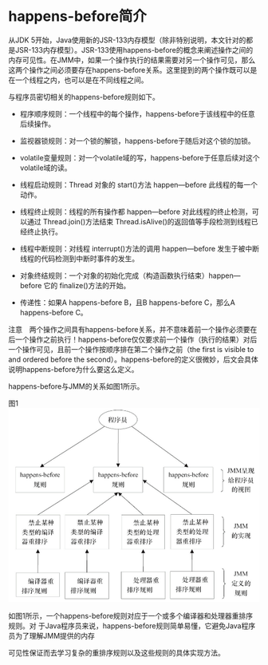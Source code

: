 # happens-before简介

从JDK 5开始，Java使用新的JSR-133内存模型（除非特别说明，本文针对的都是JSR-133内存模型）。JSR-133使用happens-before的概念来阐述操作之间的内存可见性。在JMM中，如果一个操作执行的结果需要对另一个操作可见，那么这两个操作之间必须要存在happens-before关系。这里提到的两个操作既可以是在一个线程之内，也可以是在不同线程之间。

与程序员密切相关的happens-before规则如下。

* 程序顺序规则：一个线程中的每个操作，happens-before于该线程中的任意后续操作。

* 监视器锁规则：对一个锁的解锁，happens-before于随后对这个锁的加锁。

* volatile变量规则：对一个volatile域的写，happens-before于任意后续对这个volatile域的读。

* 线程启动规则：Thread 对象的 start\(\)方法 happen—before 此线程的每一个动作。

* 线程终止规则：线程的所有操作都 happen—before 对此线程的终止检测，可以通过 Thread.join\(\)方法结束 Thread.isAlive\(\)的返回值等手段检测到线程已经终止执行。

* 线程中断规则：对线程 interrupt\(\)方法的调用 happen—before 发生于被中断线程的代码检测到中断时事件的发生。

* 对象终结规则：一个对象的初始化完成（构造函数执行结束）happen—before 它的 finalize\(\)方法的开始。

* 传递性：如果A happens-before B，且B happens-before C，那么A happens-before C。



注意　两个操作之间具有happens-before关系，并不意味着前一个操作必须要在后一个操作之前执行！happens-before仅仅要求前一个操作（执行的结果）对后一个操作可见，且前一个操作按顺序排在第二个操作之前（the first is visible to and ordered before the second）。happens-before的定义很微妙，后文会具体说明happens-before为什么要这么定义。

happens-before与JMM的关系如图1所示。

图1![](/assets/import-happens-before-1.png)

如图1所示，一个happens-before规则对应于一个或多个编译器和处理器重排序规则。对
于Java程序员来说，happens-before规则简单易懂，它避免Java程序员为了理解JMM提供的内存

可见性保证而去学习复杂的重排序规则以及这些规则的具体实现方法。

